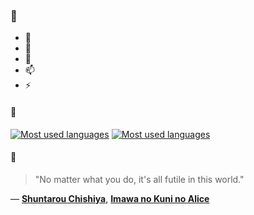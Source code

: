### 👋

- 🔭
- 🌱
- 💬
- 📫
- ⚡

#### 🧏

[![Most used languages](https://github-readme-stats-aynah.vercel.app/api/top-langs/?username=aynh&theme=solarized-dark&langs_count=6&layout=compact&hide_title=true)](https://github.com/anuraghazra/github-readme-stats#gh-dark-mode-only)
[![Most used languages](https://github-readme-stats-aynah.vercel.app/api/top-langs/?username=aynh&theme=solarized-light&langs_count=6&layout=compact&hide_title=true)](https://github.com/anuraghazra/github-readme-stats#gh-light-mode-only)

#### 💬

> "No matter what you do, it's all futile in this world."

&mdash; [**Shuntarou Chishiya**](https://myanimelist.net/character.php?q=Shuntarou%20Chishiya&cat=character), [**Imawa no Kuni no Alice**](https://myanimelist.net/search/all?q=Imawa%20no%20Kuni%20no%20Alice&cat=all)

